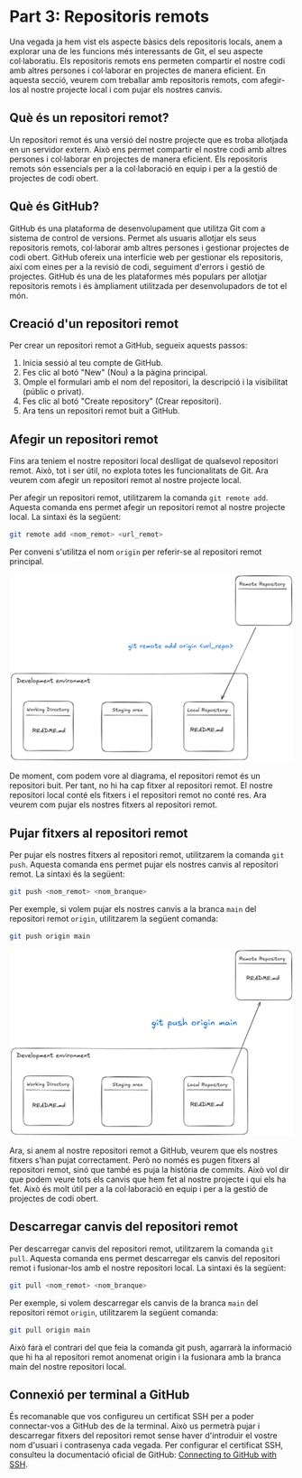 # Part 3: Repositoris remots

Una vegada ja hem vist els aspecte bàsics dels repositoris locals, anem a explorar una de les funcions més interessants de Git, el seu aspecte col·laboratiu. Els repositoris remots ens permeten compartir el nostre codi amb altres persones i col·laborar en projectes de manera eficient. En aquesta secció, veurem com treballar amb repositoris remots, com afegir-los al nostre projecte local i com pujar els nostres canvis.

## Què és un repositori remot?

Un repositori remot és una versió del nostre projecte que es troba allotjada en un servidor extern. Això ens permet compartir el nostre codi amb altres persones i col·laborar en projectes de manera eficient. Els repositoris remots són essencials per a la col·laboració en equip i per a la gestió de projectes de codi obert.

## Què és GitHub?

GitHub és una plataforma de desenvolupament que utilitza Git com a sistema de control de versions. Permet als usuaris allotjar els seus repositoris remots, col·laborar amb altres persones i gestionar projectes de codi obert. GitHub ofereix una interfície web per gestionar els repositoris, així com eines per a la revisió de codi, seguiment d'errors i gestió de projectes.
GitHub és una de les plataformes més populars per allotjar repositoris remots i és àmpliament utilitzada per desenvolupadors de tot el món.

## Creació d'un repositori remot

Per crear un repositori remot a GitHub, segueix aquests passos:

1. Inicia sessió al teu compte de GitHub.
2. Fes clic al botó "New" (Nou) a la pàgina principal.
3. Omple el formulari amb el nom del repositori, la descripció i la visibilitat (públic o privat).
4. Fes clic al botó "Create repository" (Crear repositori).
5. Ara tens un repositori remot buit a GitHub.

## Afegir un repositori remot

Fins ara teniem el nostre repositori local deslligat de qualsevol repositori remot. Això, tot i ser útil, no explota totes les funcionalitats de Git. Ara veurem com afegir un repositori remot al nostre projecte local.

Per afegir un repositori remot, utilitzarem la comanda `git remote add`. Aquesta comanda ens permet afegir un repositori remot al nostre projecte local. La sintaxi és la següent:

```bash
git remote add <nom_remot> <url_remot>
```

Per conveni s'utilitza el nom `origin` per referir-se al repositori remot principal.

![Esquema de repositoris](assets/image12.png)

De moment, com podem vore al diagrama, el repositori remot és un repositori buit. Per tant, no hi ha cap fitxer al repositori remot. El nostre repositori local conté els fitxers i el repositori remot no conté res. Ara veurem com pujar els nostres fitxers al repositori remot.

## Pujar fitxers al repositori remot

Per pujar els nostres fitxers al repositori remot, utilitzarem la comanda `git push`. Aquesta comanda ens permet pujar els nostres canvis al repositori remot. La sintaxi és la següent:

```bash
git push <nom_remot> <nom_branque>
```

Per exemple, si volem pujar els nostres canvis a la branca `main` del repositori remot `origin`, utilitzarem la següent comanda:

```bash
git push origin main
```

![Esquema de repositoris](assets/image13.png)

Ara, si anem al nostre repositori remot a GitHub, veurem que els nostres fitxers s'han pujat correctament. Però no només es pugen fitxers al repositori remot, sinó que també es puja la història de commits. Això vol dir que podem veure tots els canvis que hem fet al nostre projecte i qui els ha fet. Això és molt útil per a la col·laboració en equip i per a la gestió de projectes de codi obert.

## Descarregar canvis del repositori remot

Per descarregar canvis del repositori remot, utilitzarem la comanda `git pull`. Aquesta comanda ens permet descarregar els canvis del repositori remot i fusionar-los amb el nostre repositori local. La sintaxi és la següent:

```bash
git pull <nom_remot> <nom_branque>
```

Per exemple, si volem descarregar els canvis de la branca `main` del repositori remot `origin`, utilitzarem la següent comanda:

```bash
git pull origin main
```

Això farà el contrari del que feia la comanda git push, agarrarà la informació que hi ha al repositori remot anomenat origin i la fusionara amb la branca main del nostre repositori local.

## Connexió per terminal a GitHub

És recomanable que vos configureu un certificat SSH per a poder connectar-vos a GitHub des de la terminal. Això us permetrà pujar i descarregar fitxers del repositori remot sense haver d'introduir el vostre nom d'usuari i contrasenya cada vegada. Per configurar el certificat SSH, consulteu la documentació oficial de GitHub: [Connecting to GitHub with SSH](https://docs.github.com/en/authentication/connecting-to-github-with-ssh).
